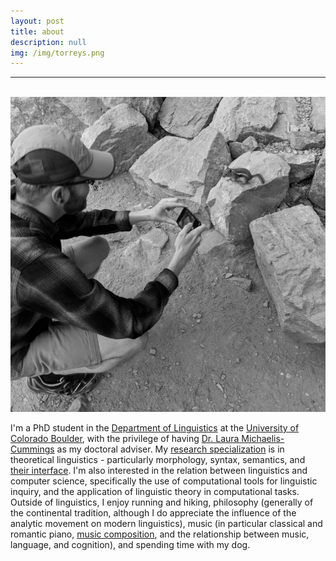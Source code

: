 ```yaml
---
layout: post
title: about
description: null
img: /img/torreys.png
---
```


***

<br/>

<img class="col one right" src="/img/chipmunk.jpg">

I'm a PhD student in the [Department of Linguistics](http://www.colorado.edu/linguistics/) at the [University of Colorado Boulder](http://www.colorado.edu/), with the privilege of having [Dr. Laura Michaelis-Cummings](http://www.colorado.edu/faculty/michaelis/) as my doctoral adviser. My [research specialization](http://jared-desjardins.github.io/pages/3_research/) is in theoretical linguistics - particularly morphology, syntax, semantics, and [their interface](http://jared-desjardins.github.io/LI/). I'm also interested in the relation between linguistics and computer science, specifically the use of computational tools for linguistic inquiry, and the application of linguistic theory in computational tasks. Outside of linguistics, I enjoy running and hiking, philosophy (generally of the continental tradition, although I do appreciate the influence of the analytic movement on modern linguistics), music (in particular classical and romantic piano, [music composition](http://jared-desjardins.github.io/pages/5_music/), and the relationship between music, language, and cognition), and spending time with my dog.
